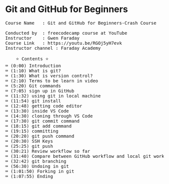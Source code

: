 # Git and GitHub for Beginners

<pre>
Course Name   : Git and GitHub for Beginners-Crash Course

Conducted by  : freecodecamp course at YouTube
Instructor    : Gwen Faraday
Course Link   : https://youtu.be/RGOj5yH7evk
Instructor channel : Faraday Academy

    ⭐️ Contents ⭐️
⌨️ (0:00) Introduction
⌨️ (1:10) What is git?
⌨️ (1:30) What is version control?
⌨️ (2:10) Terms to be learn in video
⌨️ (5:20) Git commands
⌨️ (7:05) sign up in GitHub
⌨️ (11:32) using git in local machine
⌨️ (11:54) git install
⌨️ (12:48) getting code editor
⌨️ (13:30) inside VS Code
⌨️ (14:30) cloning through VS Code
⌨️ (17:30) git commit command
⌨️ (18:15) git add command
⌨️ (19:15) committing
⌨️ (20:20) git push command
⌨️ (20:30) SSH Keys
⌨️ (25:25) git push
⌨️ (30:21) Review workflow so far
⌨️ (31:40) Compare between GitHub workflow and local git workflow
⌨️ (32:42) git branching
⌨️ (56:30) Undoing in git
⌨️ (1:01:50) Forking in git
⌨️ (1:07:55) Ending
</pre>
